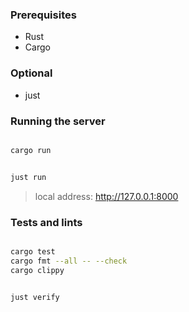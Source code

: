 

### Prerequisites

- Rust
- Cargo

### Optional

- just  


### Running the server

```bash

cargo run

```


```bash

just run

```

> local address: http://127.0.0.1:8000


### Tests and lints

```bash

cargo test
cargo fmt --all -- --check
cargo clippy

```

```bash

just verify

```